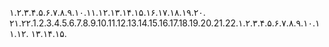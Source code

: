 ۱.۲‌.۳.۴.۵.۶.۷.۸.۹.۱۰.۱۱.۱۲.۱۳.۱۴.۱۵.۱۶.۱۷.۱۸.۱۹.۲۰.
۲۱.۲۲.1.2.3.4.5.6.7.8.9.10.11.12.13.14.15.16.17.18.19.20.21.22.۱.۲.۳.۴.۵.۶.۷.۸.۹.۱۰.۱۱.۱۲.
۱۳.۱۴.۱۵.
